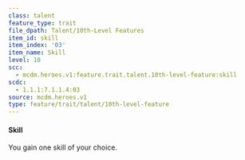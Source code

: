 ```yaml
---
class: talent
feature_type: trait
file_dpath: Talent/10th-Level Features
item_id: skill
item_index: '03'
item_name: Skill
level: 10
scc:
  - mcdm.heroes.v1:feature.trait.talent.10th-level-feature:skill
scdc:
  - 1.1.1:7.1.1.4:03
source: mcdm.heroes.v1
type: feature/trait/talent/10th-level-feature
---
```


#### Skill

You gain one skill of your choice.
